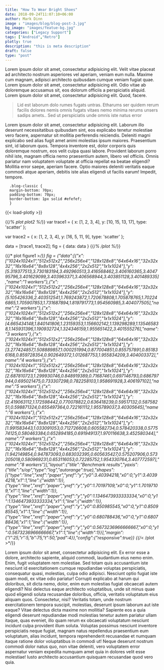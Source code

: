 ```yaml
---
title: "How To Wear Bright Shoes"
date: 2018-09-24T11:07:10+06:00
author: Mark Dinn
image : "images/blog/blog-post-3.jpg"
bg_image: "images/featue-bg.jpg"
categories: ["Legacy Support"]
tags: ["Android","Retro"]
plotly: true
description: "this is meta description"
draft: false
type: "post"
---
```



Lorem ipsum dolor sit amet, consectetur adipisicing elit. Velit vitae placeat ad architecto nostrum asperiores
vel aperiam, veniam eum nulla. Maxime cum magnam, adipisci architecto quibusdam cumque veniam fugiat quae. Lorem
ipsum dolor sit amet, consectetur adipisicing elit. Odio vitae ab doloremque accusamus sit, eos dolorum officiis
a perspiciatis aliquid. Lorem ipsum dolor sit amet, consectetur adipisicing elit. Quod, facere. 

> Lid est laborum dolo rumes fugats untras. Etharums ser quidem rerum facilis dolores nemis omnis fugats vitaes
nemo minima rerums unsers sadips amets.. Sed ut perspiciatis unde omnis iste natus error

Lorem ipsum dolor sit amet, consectetur adipisicing elit. Laborum illo deserunt necessitatibus quibusdam sint,
eos explicabo tenetur molestiae vero facere, aspernatur sit mollitia perferendis reiciendis. Deleniti magni
explicabo sed alias fugit amet animi molestias ipsum maiores. Praesentium sint, id laborum quos. Tempora
inventore est, dolor corporis quis doloremque nostrum, eos velit culpa quasi labore. Provident laborum porro
nihil iste, magnam officia nemo praesentium autem, libero vel officiis. Omnis pariatur nam voluptatem voluptate
at officia repellat ea beatae eligendi? Mollitia error saepe, aperiam facere. Optio maiores deleniti veritatis
eaque commodi atque aperiam, debitis iste alias eligendi ut facilis earum! Impedit, tempore.

```
  .blog-classic {
  margin-bottom: 70px;
  padding-bottom: 70px;
  border-bottom: 1px solid #efefef;
  }
```
{{< load-plotly >}}

{{/*% plot plot2 %*/}}
var trace1 = {
  x: [1, 2, 3, 4],
  y: [10, 15, 13, 17],
  type: 'scatter'
};

var trace2 = {
  x: [1, 2, 3, 4],
  y: [16, 5, 11, 9],
  type: 'scatter'
};

data = [trace1, trace2];
fig = {
  data: data
}
{{/*% /plot %*/}}

{{/* plot figure1 >*/}}
fig = {"data":[{"x":["1024x1024x1","512x512x2","256x256x4","128x128x8","64x64x16","32x32x32","16x16x64","8x8x128","4x4x256","2x2x512","1x1x1024"],"y":[5.319377513,3.730183194,3.492960513,3.416568462,3.406160365,3.404795796,3.401629099,3.403963371,3.406568944,3.403851128,3.401489335],"name":"1 workers"},{"x":["1024x1024x1","512x512x2","256x256x4","128x128x8","64x64x16","32x32x32","16x16x64","8x8x128","4x4x256","2x2x512","1x1x1024"],"y":[5.105426336,2.403512541,1.769243872,1.720678808,1.705878765,1.702246865,1.705907853,1.731687894,1.819791773,1.954560985,3.404077505],"name":"2 workers"},{"x":["1024x1024x1","512x512x2","256x256x4","128x128x8","64x64x16","32x32x32","16x16x64","8x8x128","4x4x256","2x2x512","1x1x1024"],"y":[4.665434148,1.840141806,1.23159353,1.156602142,1.139298289,1.135465838,1.145931396,1.190932724,1.324346159,1.955651422,3.401555276],"name":"3 workers"},{"x":["1024x1024x1","512x512x2","256x256x4","128x128x8","64x64x16","32x32x32","16x16x64","8x8x128","4x4x256","2x2x512","1x1x1024"],"y":[3.277424857,1.508889857,1.000251994,0.877004851,0.855757891,0.851836168,0.859728354,0.902649372,1.012687753,1.955834209,3.404003372],"name":"4 workers"},{"x":["1024x1024x1","512x512x2","256x256x4","128x128x8","64x64x16","32x32x32","16x16x64","8x8x128","4x4x256","2x2x512","1x1x1024"],"y":[2.687810723,1.299930746,0.848919389,0.71687461,0.697146793,0.686797944,0.695021475,0.733307298,0.782258103,1.958691928,3.406197102],"name":"5 workers"},{"x":["1024x1024x1","512x512x2","256x256x4","128x128x8","64x64x16","32x32x32","16x16x64","8x8x128","4x4x256","2x2x512","1x1x1024"],"y":[2.419063112,1.172598442,0.770078822,0.636418239,0.59517132,0.58758251,0.598871324,0.655497364,0.722161112,1.955789037,3.40305645],"name":"6 workers"},{"x":["1024x1024x1","512x512x2","256x256x4","128x128x8","64x64x16","32x32x32","16x16x64","8x8x128","4x4x256","2x2x512","1x1x1024"],"y":[1.991583443,1.033091053,0.712726608,0.605582734,0.578420338,0.577574125,0.580463384,0.652894185,0.691949137,1.970116638,3.452580344],"name":"7 workers"},{"x":["1024x1024x1","512x512x2","256x256x4","128x128x8","64x64x16","32x32x32","16x16x64","8x8x128","4x4x256","2x2x512","1x1x1024"],"y":[1.942149854,0.947873093,0.683032395,0.605635427,0.575207906,0.573205018,0.580969231,0.653116053,0.72285752,1.954330764,3.407772597],"name":"8 workers"}],"layout":{"title":"Benchmark results","yaxis":{"title":"s/op","type":"log","autorange":true},"shapes":[{"type":"line","xref":"paper","yref":"y","y0":3.40394218,"x0":0,"y1":3.40394218,"x1":1,"line":{"width":1}},{"type":"line","xref":"paper","yref":"y","y0":1.70197109,"x0":0,"y1":1.70197109,"x1":1,"line":{"width":1}},{"type":"line","xref":"paper","yref":"y","y0":1.1346473933333334,"x0":0,"y1":1.1346473933333334,"x1":1,"line":{"width":1}},{"type":"line","xref":"paper","yref":"y","y0":0.850985545,"x0":0,"y1":0.850985545,"x1":1,"line":{"width":1}},{"type":"line","xref":"paper","yref":"y","y0":0.680788436,"x0":0,"y1":0.680788436,"x1":1,"line":{"width":1}},{"type":"line","xref":"paper","yref":"y","y0":0.5673236966666667,"x0":0,"y1":0.5673236966666667,"x1":1,"line":{"width":1}}],"margin":{"l":25,"r":5,"b":75,"t":50,"pad":4}},"config":{"responsive":true}}
{{/*< /plot >*/}}

Lorem ipsum dolor sit amet, consectetur adipisicing elit. Ex error esse a dolore, architecto sapiente, aliquid
commodi, laudantium eius nemo enim. Enim, fugit voluptatem rem molestiae. Sed totam quis accusantium iste
nesciunt id exercitationem cumque repudiandae voluptas perspiciatis, consequatur quasi, molestias, culpa odio
adipisci. Nesciunt optio fugiat iste quam modi, ex vitae odio pariatur! Corrupti explicabo at harum qui
doloribus, sit dicta nemo, dolor, enim eum molestias fugiat obcaecati autem eligendi? Nisi delectus eaque
architecto voluptatibus, unde sit minus quae quod eligendi soluta recusandae doloribus, officia, veritatis
voluptatum eius aliquam quos. Consectetur, nisi? Veritatis totam, unde nostrum exercitationem tempora suscipit,
molestias, deserunt ipsum laborum aut iste eaque? Vitae delectus dicta maxime non mollitia? Sapiente eos a quia
eligendi deserunt repudiandae modi molestias tenetur autem pariatur ullam itaque, quas eveniet, illo quam rerum
ex obcaecati voluptatum nesciunt incidunt culpa provident illum soluta. Voluptas possimus nesciunt inventore
perspiciatis neque fugiat, magnam natus repellendus praesentium eum voluptatum, alias incidunt, tempora
reprehenderit recusandae et numquam itaque ratione dolor voluptatibus in commodi ut! Neque deserunt nostrum
commodi dolor natus quo, non vitae deleniti, vero voluptatem error aspernatur veniam expedita numquam amet quia
in dolores velit esse molestiae! Iusto architecto accusantium quisquam recusandae quod vero quia.

